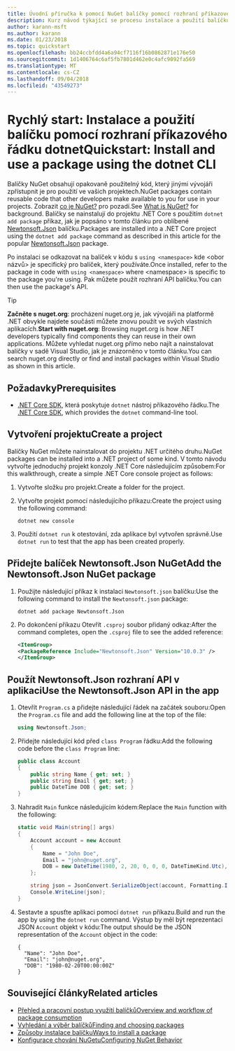 ```yaml
---
title: Úvodní příručka k pomocí NuGet balíčky pomocí rozhraní příkazového řádku dotnet
description: Kurz návod týkající se procesu instalace a použití balíčku NuGet v projektu .NET Core.
author: karann-msft
ms.author: karann
ms.date: 01/23/2018
ms.topic: quickstart
ms.openlocfilehash: bb24ccbfdd4a6a94cf7116f16b0862871e176e50
ms.sourcegitcommit: 1d1406764c6af5fb7801d462e0c4afc9092fa569
ms.translationtype: MT
ms.contentlocale: cs-CZ
ms.lasthandoff: 09/04/2018
ms.locfileid: "43549273"
---
```

# <a name="quickstart-install-and-use-a-package-using-the-dotnet-cli"></a><span data-ttu-id="ba13a-103">Rychlý start: Instalace a použití balíčku pomocí rozhraní příkazového řádku dotnet</span><span class="sxs-lookup"><span data-stu-id="ba13a-103">Quickstart: Install and use a package using the dotnet CLI</span></span>

<span data-ttu-id="ba13a-104">Balíčky NuGet obsahují opakovaně použitelný kód, který jinými vývojáři zpřístupnit je pro použití ve vašich projektech.</span><span class="sxs-lookup"><span data-stu-id="ba13a-104">NuGet packages contain reusable code that other developers make available to you for use in your projects.</span></span> <span data-ttu-id="ba13a-105">Zobrazit [co je NuGet?](../What-is-NuGet.md) pro pozadí.</span><span class="sxs-lookup"><span data-stu-id="ba13a-105">See [What is NuGet?](../What-is-NuGet.md) for background.</span></span> <span data-ttu-id="ba13a-106">Balíčky se nainstalují do projektu .NET Core s použitím `dotnet add package` příkaz, jak je popsáno v tomto článku pro oblíbené [Newtonsoft.Json](https://www.nuget.org/packages/Newtonsoft.Json/) balíčku.</span><span class="sxs-lookup"><span data-stu-id="ba13a-106">Packages are installed into a .NET Core project using the `dotnet add package` command as described in this article for the popular [Newtonsoft.Json](https://www.nuget.org/packages/Newtonsoft.Json/) package.</span></span>

<span data-ttu-id="ba13a-107">Po instalaci se odkazovat na balíček v kódu s `using <namespace>` kde \<obor názvů\> je specifický pro balíček, který používáte.</span><span class="sxs-lookup"><span data-stu-id="ba13a-107">Once installed, refer to the package in code with `using <namespace>` where \<namespace\> is specific to the package you're using.</span></span> <span data-ttu-id="ba13a-108">Pak můžete použít rozhraní API balíčku.</span><span class="sxs-lookup"><span data-stu-id="ba13a-108">You can then use the package's API.</span></span>

> [!Tip]
> <span data-ttu-id="ba13a-109">**Začněte s nuget.org**: procházení nuget.org je, jak vývojáři na platformě .NET obvykle najdete součásti můžete znovu použít ve svých vlastních aplikacích.</span><span class="sxs-lookup"><span data-stu-id="ba13a-109">**Start with nuget.org**: Browsing nuget.org is how .NET developers typically find components they can reuse in their own applications.</span></span> <span data-ttu-id="ba13a-110">Můžete vyhledat nuget.org přímo nebo najít a nainstalovat balíčky v sadě Visual Studio, jak je znázorněno v tomto článku.</span><span class="sxs-lookup"><span data-stu-id="ba13a-110">You can search nuget.org directly or find and install packages within Visual Studio as shown in this article.</span></span>

## <a name="prerequisites"></a><span data-ttu-id="ba13a-111">Požadavky</span><span class="sxs-lookup"><span data-stu-id="ba13a-111">Prerequisites</span></span>

- <span data-ttu-id="ba13a-112">[.NET Core SDK](https://www.microsoft.com/net/download/), která poskytuje `dotnet` nástroj příkazového řádku.</span><span class="sxs-lookup"><span data-stu-id="ba13a-112">The [.NET Core SDK](https://www.microsoft.com/net/download/), which provides the `dotnet` command-line tool.</span></span>

## <a name="create-a-project"></a><span data-ttu-id="ba13a-113">Vytvoření projektu</span><span class="sxs-lookup"><span data-stu-id="ba13a-113">Create a project</span></span>

<span data-ttu-id="ba13a-114">Balíčky NuGet můžete nainstalovat do projektu .NET určitého druhu.</span><span class="sxs-lookup"><span data-stu-id="ba13a-114">NuGet packages can be installed into a .NET project of some kind.</span></span> <span data-ttu-id="ba13a-115">V tomto návodu vytvořte jednoduchý projekt konzoly .NET Core následujícím způsobem:</span><span class="sxs-lookup"><span data-stu-id="ba13a-115">For this walkthrough, create a simple .NET Core console project as follows:</span></span>

1. <span data-ttu-id="ba13a-116">Vytvořte složku pro projekt.</span><span class="sxs-lookup"><span data-stu-id="ba13a-116">Create a folder for the project.</span></span>

1. <span data-ttu-id="ba13a-117">Vytvořte projekt pomocí následujícího příkazu:</span><span class="sxs-lookup"><span data-stu-id="ba13a-117">Create the project using the following command:</span></span>

    ```cli
    dotnet new console
    ```

1. <span data-ttu-id="ba13a-118">Použití `dotnet run` k otestování, zda aplikace byl vytvořen správně.</span><span class="sxs-lookup"><span data-stu-id="ba13a-118">Use `dotnet run` to test that the app has been created properly.</span></span>

## <a name="add-the-newtonsoftjson-nuget-package"></a><span data-ttu-id="ba13a-119">Přidejte balíček Newtonsoft.Json NuGet</span><span class="sxs-lookup"><span data-stu-id="ba13a-119">Add the Newtonsoft.Json NuGet package</span></span>

1. <span data-ttu-id="ba13a-120">Použijte následující příkaz k instalaci `Newtonsoft.json` balíčku:</span><span class="sxs-lookup"><span data-stu-id="ba13a-120">Use the following command to install the `Newtonsoft.json` package:</span></span>

    ```cli
    dotnet add package Newtonsoft.Json
    ```

2. <span data-ttu-id="ba13a-121">Po dokončení příkazu Otevřít `.csproj` soubor přidaný odkaz:</span><span class="sxs-lookup"><span data-stu-id="ba13a-121">After the command completes, open the `.csproj` file to see the added reference:</span></span>

    ```xml
   <ItemGroup>
    <PackageReference Include="Newtonsoft.Json" Version="10.0.3" />
   </ItemGroup>
    ```

## <a name="use-the-newtonsoftjson-api-in-the-app"></a><span data-ttu-id="ba13a-122">Použít Newtonsoft.Json rozhraní API v aplikaci</span><span class="sxs-lookup"><span data-stu-id="ba13a-122">Use the Newtonsoft.Json API in the app</span></span>

1. <span data-ttu-id="ba13a-123">Otevřít `Program.cs` a přidejte následující řádek na začátek souboru:</span><span class="sxs-lookup"><span data-stu-id="ba13a-123">Open the `Program.cs` file and add the following line at the top of the file:</span></span>

    ```cs
    using Newtonsoft.Json;
    ```

1. <span data-ttu-id="ba13a-124">Přidejte následující kód před `class Program` řádku:</span><span class="sxs-lookup"><span data-stu-id="ba13a-124">Add the following code before the `class Program` line:</span></span>

    ```cs
    public class Account
    {
        public string Name { get; set; }
        public string Email { get; set; }
        public DateTime DOB { get; set; }
    }
    ```

1. <span data-ttu-id="ba13a-125">Nahradit `Main` funkce následujícím kódem:</span><span class="sxs-lookup"><span data-stu-id="ba13a-125">Replace the `Main` function with the following:</span></span>

    ```cs
    static void Main(string[] args)
    {
        Account account = new Account
        {
            Name = "John Doe",
            Email = "john@nuget.org",
            DOB = new DateTime(1980, 2, 20, 0, 0, 0, DateTimeKind.Utc),
        };

        string json = JsonConvert.SerializeObject(account, Formatting.Indented);
        Console.WriteLine(json);
    }
    ```

1. <span data-ttu-id="ba13a-126">Sestavte a spusťte aplikaci pomocí `dotnet run` příkazu.</span><span class="sxs-lookup"><span data-stu-id="ba13a-126">Build and run the app by using the `dotnet run` command.</span></span> <span data-ttu-id="ba13a-127">Výstup by měl být reprezentaci JSON `Account` objekt v kódu:</span><span class="sxs-lookup"><span data-stu-id="ba13a-127">The output should be the JSON representation of the `Account` object in the code:</span></span>

    ```output
    {
      "Name": "John Doe",
      "Email": "john@nuget.org",
      "DOB": "1980-02-20T00:00:00Z"
    }
    ```

## <a name="related-articles"></a><span data-ttu-id="ba13a-128">Související články</span><span class="sxs-lookup"><span data-stu-id="ba13a-128">Related articles</span></span>

- [<span data-ttu-id="ba13a-129">Přehled a pracovní postup využití balíčků</span><span class="sxs-lookup"><span data-stu-id="ba13a-129">Overview and workflow of package consumption</span></span>](../consume-packages/overview-and-workflow.md)
- [<span data-ttu-id="ba13a-130">Vyhledání a výběr balíčků</span><span class="sxs-lookup"><span data-stu-id="ba13a-130">Finding and choosing packages</span></span>](../consume-packages/finding-and-choosing-packages.md)
- [<span data-ttu-id="ba13a-131">Způsoby instalace balíčku</span><span class="sxs-lookup"><span data-stu-id="ba13a-131">Ways to install a package</span></span>](../consume-packages/ways-to-install-a-package.md)
- [<span data-ttu-id="ba13a-132">Konfigurace chování NuGetu</span><span class="sxs-lookup"><span data-stu-id="ba13a-132">Configuring NuGet Behavior</span></span>](../consume-packages/configuring-nuget-behavior.md)
